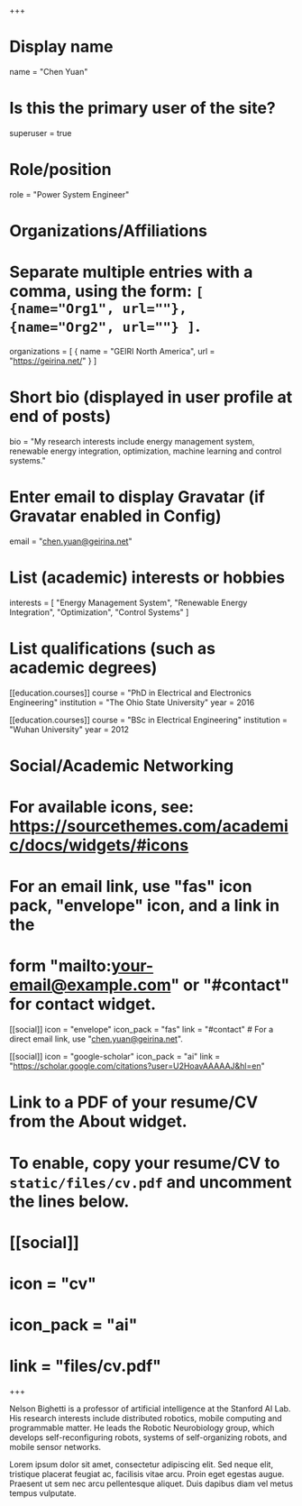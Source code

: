 +++
# Display name
name = "Chen Yuan"

# Is this the primary user of the site?
superuser = true

# Role/position
role = "Power System Engineer"

# Organizations/Affiliations
#   Separate multiple entries with a comma, using the form: `[ {name="Org1", url=""}, {name="Org2", url=""} ]`.
organizations = [ { name = "GEIRI North America", url = "https://geirina.net/" } ]

# Short bio (displayed in user profile at end of posts)
bio = "My research interests include energy management system, renewable energy integration, optimization, machine learning and control systems."

# Enter email to display Gravatar (if Gravatar enabled in Config)
email = "chen.yuan@geirina.net"

# List (academic) interests or hobbies
interests = [
  "Energy Management System",
  "Renewable Energy Integration",
  "Optimization",
  "Control Systems"
]

# List qualifications (such as academic degrees)
[[education.courses]]
  course = "PhD in Electrical and Electronics Engineering"
  institution = "The Ohio State University"
  year = 2016


[[education.courses]]
  course = "BSc in Electrical Engineering"
  institution = "Wuhan University"
  year = 2012

# Social/Academic Networking
# For available icons, see: https://sourcethemes.com/academic/docs/widgets/#icons
#   For an email link, use "fas" icon pack, "envelope" icon, and a link in the
#   form "mailto:your-email@example.com" or "#contact" for contact widget.

[[social]]
  icon = "envelope"
  icon_pack = "fas"
  link = "#contact"  # For a direct email link, use "chen.yuan@geirina.net".


[[social]]
  icon = "google-scholar"
  icon_pack = "ai"
  link = "https://scholar.google.com/citations?user=U2HoavAAAAAJ&hl=en"


# Link to a PDF of your resume/CV from the About widget.
# To enable, copy your resume/CV to `static/files/cv.pdf` and uncomment the lines below.
# [[social]]
#   icon = "cv"
#   icon_pack = "ai"
#   link = "files/cv.pdf"

+++

Nelson Bighetti is a professor of artificial intelligence at the Stanford AI Lab. His research interests include distributed robotics, mobile computing and programmable matter. He leads the Robotic Neurobiology group, which develops self-reconfiguring robots, systems of self-organizing robots, and mobile sensor networks.

Lorem ipsum dolor sit amet, consectetur adipiscing elit. Sed neque elit, tristique placerat feugiat ac, facilisis vitae arcu. Proin eget egestas augue. Praesent ut sem nec arcu pellentesque aliquet. Duis dapibus diam vel metus tempus vulputate. 
